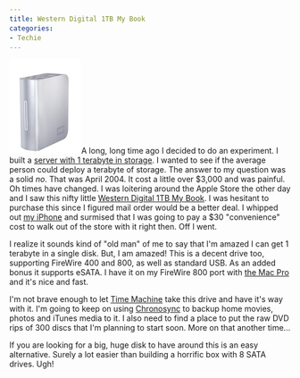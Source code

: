 ```yaml
---
title: Western Digital 1TB My Book
categories:
- Techie
---
```


[![westerndigital-mb-studio_1.jpg](/assets/posts/2007/westerndigital-mb-studio-11.jpg)](http://www.amazon.com/dp/B000WBOP2Q/?tag=thingelstad-20)A long, long time ago I decided to do an experiment. I built a [server with 1 terabyte in storage](/thingelstad/project-terabyte). I wanted to see if the average person could deploy a terabyte of storage. The answer to my question was a solid _no_. That was April 2004. It cost a little over $3,000 and was painful. Oh times have changed.
I was loitering around the Apple Store the other day and I saw this nifty little [Western Digital 1TB My Book](http://www.amazon.com/dp/B000WBOP2Q/?tag=thingelstad-20). I was hesitant to purchase this since I figured mail order would be a better deal. I whipped out [my iPhone](/thingelstad/i-got-my-iphone) and surmised that I was going to pay a $30 "convenience" cost to walk out of the store with it right then. Off I went.

I realize it sounds kind of "old man" of me to say that I'm amazed I can get 1 terabyte in a single disk. But, I am amazed! This is a decent drive too, supporting FireWire 400 and 800, as well as standard USB. As an added bonus it supports eSATA. I have it on my FireWire 800 port with [the Mac Pro](/thingelstad/mac-pro-in-the-house) and it's nice and fast.

I'm not brave enough to let [Time Machine](http://www.apple.com/macosx/features/timemachine.html) take this drive and have it's way with it. I'm going to keep on using [Chronosync](http://www.econtechnologies.com/site/Pages/ChronoSync/chrono_overview.html) to backup home movies, photos and iTunes media to it. I also need to find a place to put the raw DVD rips of 300 discs that I'm planning to start soon. More on that another time...

If you are looking for a big, huge disk to have around this is an easy alternative. Surely a lot easier than building a horrific box with 8 SATA drives. Ugh!
